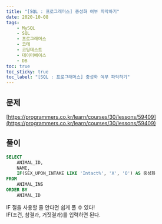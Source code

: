 ```yaml
---
title: "[SQL : 프로그래머스] 중성화 여부 파악하기"
date: 2020-10-08
tags:
    - MySQL
    - SQL
    - 프로그래머스
    - 코테
    - 코딩테스트
    - 데이터베이스
    - DB
toc: true
toc_sticky: true
toc_label: "[SQL : 프로그래머스] 중성화 여부 파악하기"
---
```

## 문제
[https://programmers.co.kr/learn/courses/30/lessons/59409](https://programmers.co.kr/learn/courses/30/lessons/59409)
## 풀이
```sql
SELECT
    ANIMAL_ID,
    NAME,
    IF(SEX_UPON_INTAKE LIKE 'Intact%', 'X', 'O') AS 중성화
FROM
    ANIMAL_INS
ORDER BY
    ANIMAL_ID
```
  

IF 절을 사용할 줄 안다면 쉽게 풀 수 있다!  
IF(조건, 참결과, 거짓결과)를 입력하면 된다.  